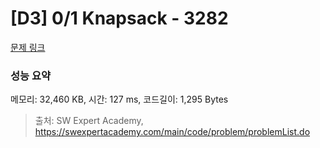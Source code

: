 # [D3] 0/1 Knapsack - 3282 

[문제 링크](https://swexpertacademy.com/main/code/problem/problemDetail.do?contestProbId=AWBJAVpqrzQDFAWr) 

### 성능 요약

메모리: 32,460 KB, 시간: 127 ms, 코드길이: 1,295 Bytes



> 출처: SW Expert Academy, https://swexpertacademy.com/main/code/problem/problemList.do